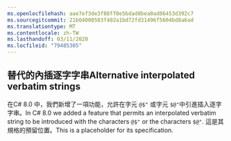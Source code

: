 ```yaml
---
ms.openlocfilehash: aae7ef3de3f88ff0e5bdad8bea0ad86453d392c7
ms.sourcegitcommit: 21b04008503f402a1bd72fd31496f5604bd8a6ad
ms.translationtype: MT
ms.contentlocale: zh-TW
ms.lasthandoff: 03/11/2020
ms.locfileid: "79485305"
---
```

## <a name="alternative-interpolated-verbatim-strings"></a><span data-ttu-id="777c7-101">替代的內插逐字字串</span><span class="sxs-lookup"><span data-stu-id="777c7-101">Alternative interpolated verbatim strings</span></span>

<span data-ttu-id="777c7-102">在C# 8.0 中，我們新增了一項功能，允許在字元 `@$"` 或字元 `$@"`中引進插入逐字字串。</span><span class="sxs-lookup"><span data-stu-id="777c7-102">In C# 8.0 we added a feature that permits an interpolated verbatim string to be introduced with the characters `@$"` or the characters `$@"`.</span></span>  <span data-ttu-id="777c7-103">這是其規格的預留位置。</span><span class="sxs-lookup"><span data-stu-id="777c7-103">This is a placeholder for its specification.</span></span>
